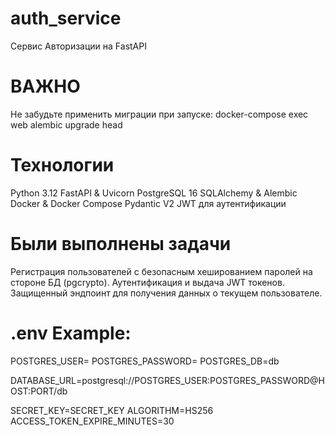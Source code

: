 # auth_service
Сервис Авторизации на FastAPI

# ВАЖНО
Не забудьте применить миграции при запуске: docker-compose exec web alembic upgrade head

# Технологии
Python 3.12
FastAPI & Uvicorn
PostgreSQL 16
SQLAlchemy & Alembic
Docker & Docker Compose
Pydantic V2
JWT для аутентификации

# Были выполнены задачи

Регистрация пользователей с безопасным хешированием паролей на стороне БД (pgcrypto).
Аутентификация и выдача JWT токенов.
Защищенный эндпоинт для получения данных о текущем пользователе.

# .env Example:

POSTGRES_USER=
POSTGRES_PASSWORD=
POSTGRES_DB=db

DATABASE_URL=postgresql://POSTGRES_USER:POSTGRES_PASSWORD@HOST:PORT/db

SECRET_KEY=SECRET_KEY
ALGORITHM=HS256 
ACCESS_TOKEN_EXPIRE_MINUTES=30

